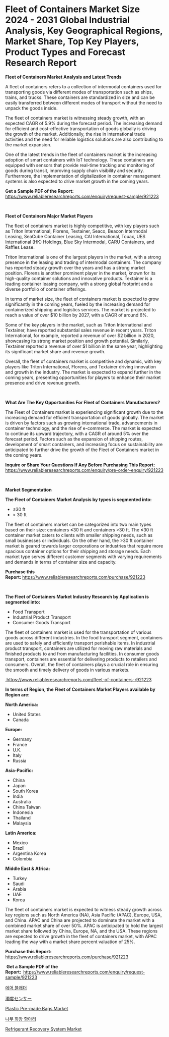 <p><h1>Fleet of Containers Market Size 2024 - 2031 Global Industrial Analysis, Key Geographical Regions, Market Share, Top Key Players, Product Types and Forecast Research Report</h1></p><p><strong>Fleet of Containers Market Analysis and Latest Trends</strong></p>
<p><p>A fleet of containers refers to a collection of intermodal containers used for transporting goods via different modes of transportation such as ships, trains, and trucks. These containers are standardized in size and can be easily transferred between different modes of transport without the need to unpack the goods inside.</p><p>The fleet of containers market is witnessing steady growth, with an expected CAGR of 5.9% during the forecast period. The increasing demand for efficient and cost-effective transportation of goods globally is driving the growth of the market. Additionally, the rise in international trade activities and the need for reliable logistics solutions are also contributing to the market expansion.</p><p>One of the latest trends in the fleet of containers market is the increasing adoption of smart containers with IoT technology. These containers are equipped with sensors that provide real-time tracking and monitoring of goods during transit, improving supply chain visibility and security. Furthermore, the implementation of digitalization in container management systems is also expected to drive market growth in the coming years.</p></p>
<p><strong>Get a Sample PDF of the Report:&nbsp;</strong> <a href="https://www.reliableresearchreports.com/enquiry/request-sample/921223">https://www.reliableresearchreports.com/enquiry/request-sample/921223</a></p>
<p>&nbsp;</p>
<p><strong>Fleet of Containers Major Market Players</strong></p>
<p><p>The fleet of containers market is highly competitive, with key players such as Triton International, Florens, Textainer, Seaco, Beacon Intermodal Leasing, SeaCube Container Leasing, CAI International, Touax, UES International (HK) Holdings, Blue Sky Intermodal, CARU Containers, and Raffles Lease. </p><p>Triton International is one of the largest players in the market, with a strong presence in the leasing and trading of intermodal containers. The company has reported steady growth over the years and has a strong market position. Florens is another prominent player in the market, known for its high-quality container solutions and innovative products. Textainer is a leading container leasing company, with a strong global footprint and a diverse portfolio of container offerings.</p><p>In terms of market size, the fleet of containers market is expected to grow significantly in the coming years, fueled by the increasing demand for containerized shipping and logistics services. The market is projected to reach a value of over $10 billion by 2027, with a CAGR of around 6%.</p><p>Some of the key players in the market, such as Triton International and Textainer, have reported substantial sales revenue in recent years. Triton International, for example, reported a revenue of over $2 billion in 2020, showcasing its strong market position and growth potential. Similarly, Textainer reported a revenue of over $1 billion in the same year, highlighting its significant market share and revenue growth.</p><p>Overall, the fleet of containers market is competitive and dynamic, with key players like Triton International, Florens, and Textainer driving innovation and growth in the industry. The market is expected to expand further in the coming years, presenting opportunities for players to enhance their market presence and drive revenue growth.</p></p>
<p>&nbsp;</p>
<p><strong>What Are The Key Opportunities For Fleet of Containers Manufacturers?</strong></p>
<p><p>The Fleet of Containers market is experiencing significant growth due to the increasing demand for efficient transportation of goods globally. The market is driven by factors such as growing international trade, advancements in container technology, and the rise of e-commerce. The market is expected to continue its upward trajectory, with a CAGR of around 5% over the forecast period. Factors such as the expansion of shipping routes, development of smart containers, and increasing focus on sustainability are anticipated to further drive the growth of the Fleet of Containers market in the coming years.</p></p>
<p><strong>Inquire or Share Your Questions If Any Before Purchasing This Report:</strong> <a href="https://www.reliableresearchreports.com/enquiry/pre-order-enquiry/921223">https://www.reliableresearchreports.com/enquiry/pre-order-enquiry/921223</a></p>
<p>&nbsp;</p>
<p><strong>Market Segmentation</strong></p>
<p><strong>The Fleet of Containers Market Analysis by types is segmented into:</strong></p>
<p><ul><li>≤30 ft</li><li>> 30 ft</li></ul></p>
<p><p>The fleet of containers market can be categorized into two main types based on their size: containers ≤30 ft and containers >30 ft. The ≤30 ft container market caters to clients with smaller shipping needs, such as small businesses or individuals. On the other hand, the >30 ft container market is geared towards larger corporations or industries that require more spacious container options for their shipping and storage needs. Each market type serves different customer segments with varying requirements and demands in terms of container size and capacity.</p></p>
<p><strong>Purchase this Report:&nbsp;</strong><a href="https://www.reliableresearchreports.com/purchase/921223">https://www.reliableresearchreports.com/purchase/921223</a></p>
<p>&nbsp;</p>
<p><strong>The Fleet of Containers Market Industry Research by Application is segmented into:</strong></p>
<p><ul><li>Food Transport</li><li>Industrial Product Transport</li><li>Consumer Goods Transport</li></ul></p>
<p><p>The fleet of containers market is used for the transportation of various goods across different industries. In the food transport segment, containers are used to safely and efficiently transport perishable items. In industrial product transport, containers are utilized for moving raw materials and finished products to and from manufacturing facilities. In consumer goods transport, containers are essential for delivering products to retailers and consumers. Overall, the fleet of containers plays a crucial role in ensuring the smooth and timely delivery of goods in various markets.</p></p>
<p><a href="https://www.reliableresearchreports.com/fleet-of-containers-r921223">&nbsp;https://www.reliableresearchreports.com/fleet-of-containers-r921223</a></p>
<p><strong>In terms of Region, the Fleet of Containers Market Players available by Region are:</strong></p>
<p>
    <p> <strong> North America: </strong>
        <ul>
            <li>United States</li>
            <li>Canada</li>
        </ul>
        </p> 
    <p> <strong> Europe: </strong>
        <ul>
            <li>Germany</li>
            <li>France</li>
            <li>U.K.</li>
            <li>Italy</li>
            <li>Russia</li>
        </ul>
        </p> 
    <p> <strong> Asia-Pacific: </strong>
        <ul>
            <li>China</li>
            <li>Japan</li>
            <li>South Korea</li>
            <li>India</li>
            <li>Australia</li>
            <li>China Taiwan</li>
            <li>Indonesia</li>
            <li>Thailand</li>
            <li>Malaysia</li>
        </ul>
        </p> 
    <p> <strong> Latin America: </strong>
        <ul>
            <li>Mexico</li>
            <li>Brazil</li>
            <li>Argentina Korea</li>
            <li>Colombia</li>
        </ul>
        </p> 
    <p> <strong> Middle East & Africa: </strong>
        <ul>
            <li>Turkey</li>
            <li>Saudi</li>
            <li>Arabia</li>
            <li>UAE</li>
            <li>Korea</li>
        </ul>
    </p>
    </p>
<p><p>The fleet of containers market is expected to witness steady growth across key regions such as North America (NA), Asia Pacific (APAC), Europe, USA, and China. APAC and China are projected to dominate the market with a combined market share of over 50%. APAC is anticipated to hold the largest market share followed by China, Europe, NA, and the USA. These regions are expected to drive growth in the fleet of containers market, with APAC leading the way with a market share percent valuation of 25%.</p></p>
<p><strong>Purchase this Report: </strong><a href="https://www.reliableresearchreports.com/purchase/921223">https://www.reliableresearchreports.com/purchase/921223</a></p>
<p>&nbsp;<strong>Get a Sample PDF of the Report:&nbsp;&nbsp;</strong><a href="https://www.reliableresearchreports.com/enquiry/request-sample/921223">https://www.reliableresearchreports.com/enquiry/request-sample/921223</a></p>
<p><strong></strong></p>
<p><p><a href="https://github.com/solomonbode85/Market-Research-Report-List-1/blob/main/647197153579.md">에어 블래더</a></p><p><a href="https://github.com/avbqbctihcbe2/Market-Research-Report-List-2/blob/main/362086755650.md">濁度センサー</a></p><p><a href="https://www.linkedin.com/pulse/plastic-pre-made-bags-market-size-outlook-forecast-2024-2031-e8soe">Plastic Pre-made Bags Market</a></p><p><a href="https://github.com/PhilToryphy7876567/Market-Research-Report-List-1/blob/main/443184053578.md">나무 화장 항아리</a></p><p><a href="https://github.com/brenzgnarento/Market-Research-Report-List-2/blob/main/refrigerant-recovery-system-market.md">Refrigerant Recovery System Market</a></p></p>